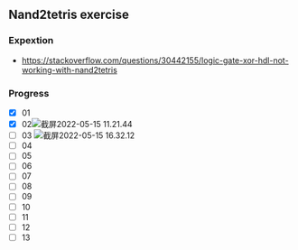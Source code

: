 ## Nand2tetris exercise
### Expextion
- https://stackoverflow.com/questions/30442155/logic-gate-xor-hdl-not-working-with-nand2tetris

### Progress
- [x] 01
- [x] 02![截屏2022-05-15 11.21.44](https://tva1.sinaimg.cn/large/e6c9d24egy1h296yaoresj20vy0lc0td.jpg)
- [ ] 03 ![截屏2022-05-15 16.32.12](https://tva1.sinaimg.cn/large/e6c9d24egy1h2970m3p5yj21ej0u0wg5.jpg)
- [ ] 04
- [ ] 05
- [ ] 06
- [ ] 07
- [ ] 08
- [ ] 09
- [ ] 10
- [ ] 11
- [ ] 12
- [ ] 13